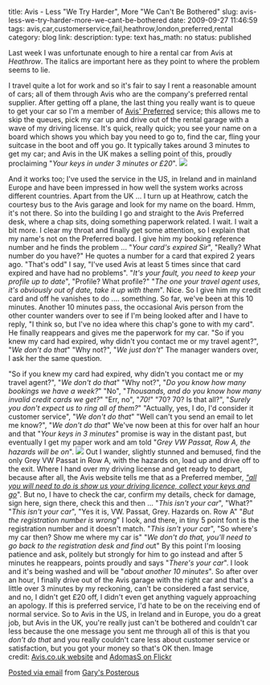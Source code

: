 title: Avis - Less "We Try Harder", More "We Can't Be Bothered" 
slug: avis-less-we-try-harder-more-we-cant-be-bothered
date: 2009-09-27 11:46:59
tags: avis,car,customerservice,fail,heathrow,london,preferred,rental
category: blog
link: 
description: 
type: text
has_math: no
status: published

Last week I was unfortunate enough to hire a rental car from Avis at *Heathrow*. The italics are important here as they point to where the problem seems to lie.


I travel quite a lot for work and so it's fair to say I rent a reasonable amount of cars; all of them through Avis who are the company's preferred rental supplier. After getting off a plane, the last thing you really want is to queue to get your car so I'm a member of [Avis' Preferred](https://www.avis.com/car-rental/profile/route.ac?context=CarAndServicesMenu&APPLICATION_TYPE=PREFERRED "https://www.avis.com/car-rental/profile/route.ac?context=CarAndServicesMenu&APPLICATION_TYPE=PREFERRED") service; this allows me to skip the queues, pick my car up and drive out of the rental garage with a wave of my driving license. It's quick, really quick; you see your name on a board which shows you which bay you need to go to, find the car, fling your suitcase in the boot and off you go.
It typically takes around 3 minutes to get my car; and Avis in the UK makes a selling point of this, proudly proclaiming "*Your keys in under 3 minutes or £20*".
[![](http://posterous.com/getfile/files.posterous.com/vicchi/zqyorf1e8RK94D1amTcxpv9qXYGcvZ6zCThPBHU020EOV2xIJPfnQT99hElF/Avis.jpg.scaled.500.jpg)](http://posterous.com/getfile/files.posterous.com/vicchi/mdoNuvldfhdER7s6IsJvpukBM6SyPzIPQt7aLwPCOYu2lQvZb2u2qq1V2xK9/Avis.jpg "http://posterous.com/getfile/files.posterous.com/vicchi/mdoNuvldfhdER7s6IsJvpukBM6SyPzIPQt7aLwPCOYu2lQvZb2u2qq1V2xK9/Avis.jpg")

<!-- TEASER_END -->


And it works too; I've used the service in the US, in Ireland and in mainland Europe and have been impressed in how well the system works across different countries. Apart from the UK ...
I turn up at Heathrow, catch the courtesy bus to the Avis garage and look for my name on the board. Hmm, it's not there. So into the building I go and straight to the Avis Preferred desk, where a chap sits, doing something paperwork related. I wait. I wait a bit more. I clear my throat and finally get some attention, so I explain that my name's not on the Preferred board. I give him my booking reference number and he finds the problem ...
"*Your card's expired Sir*", "Really? What number do you have?"
He quotes a number for a card that expired 2 years ago. "That's odd" I say, "I've used Avis at least 5 times since that card expired and have had no problems".
"*It's your fault, you need to keep your profile up to date*", "Profile? What profile?"
"*The one your travel agent uses, it's obviously out of date, take it up with them*".
Nice. So I give him my credit card and off he vanishes to do .... something. So far, we've been at this 10 minutes. Another 10 minutes pass, the occasional Avis person from the other counter wanders over to see if I'm being looked after and I have to reply, "I think so, but I've no idea where this chap's gone to with my card".
He finally reappears and gives me the paperwork for my car.
"So if you knew my card had expired, why didn't you contact me or my travel agent?", "*We don't do that*"
"Why not?", "*We just don't*"
The manager wanders over, I ask her the same question.

"So if you knew my card had expired, why didn't you contact me or my travel agent?", "*We don't do that*"
"Why not?", "*Do you know how many bookings we have a week?*"
"No", "*Thousands, and do you know how many invalid credit cards we get?*"
"Err, no", "*70!*"
"70? 70? Is that all?", "*Surely you don't expect us to ring all of them?*"
"Actually, yes, I do, I'd consider it customer service", "*We don't do that*"
"Well can't you send an email to let me know?", "*We don't do that*"
We've now been at this for over half an hour and that "*Your keys in 3 minutes*" promise is way in the distant past, but eventually I get my paper work and am told "*Grey VW Passat, Row A, the hazards will be on*".
[![](http://farm1.static.flickr.com/228/504568871_91f02279d3.jpg)](http://www.flickr.com/photos/adomas/504568871/ "http://www.flickr.com/photos/adomas/504568871/")
Out I wander, slightly stunned and bemused, find the only Grey VW Passat in Row A, with the hazards on, load up and drive off to the exit. Where I hand over my driving license and get ready to depart, because after all, the Avis website tells me that as a Preferred member, [*"all you will need to do is show us your driving licence, collect your keys and go*](http://www.avis.co.uk/VehiclesAndServices/3-Minute-Promise "http://www.avis.co.uk/VehiclesAndServices/3-Minute-Promise")".
But no, I have to check the car, confirm my details, check for damage, sign here, sign there, check this and then ...
"*This isn't your car*", "What?"
"*This isn't your car*", "Yes it is, VW. Passat, Grey. Hazards on. Row A"
"*But the registration number is wrong*"
I look, and there, in tiny 5 point font is the registration number and it doesn't match.
"*This isn't your ca*r", "So where's my car then? Show me where my car is"
"*We don't do that, you'll need to go back to the registration desk and find ou*t"
By this point I'm loosing patience and ask, politely but strongly for him to go instead and after 5 minutes he reappears, points proudly and says "*There's your car*".
I look and it's being washed and will be "*about another 10 minutes*".
So after over an hour, I finally drive out of the Avis garage with the right car and that's a little over 3 minutes by my reckoning, can't be considered a fast service, and no, I didn't get £20 off, I didn't even get anything vaguely approaching an apology. If this is preferred service, I'd hate to be on the receiving end of normal service.
So to Avis in the US, in Ireland and in Europe, you do a great job, but Avis in the UK, you're really just can't be bothered and couldn't car less because the one message you sent me through all of this is that you *don't do that* and you really couldn't care less about customer service or satisfaction, but you got your money so that's OK then.
Image credit: [Avis.co.uk website](http://www.avis.co.uk/VehiclesAndServices/3-Minute-Promise "http://www.avis.co.uk/VehiclesAndServices/3-Minute-Promise") and [AdomasS on Flickr](http://www.flickr.com/photos/adomas/504568871/ "http://www.flickr.com/photos/adomas/504568871/")

[Posted via email](http://posterous.com "http://posterous.com") from [Gary's Posterous](http://vicchi.posterous.com/avis-less-we-try-harder-more-we-cant-be-bothe "http://vicchi.posterous.com/avis-less-we-try-harder-more-we-cant-be-bothe")



